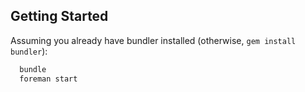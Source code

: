 ## Getting Started

Assuming you already have bundler installed (otherwise, `gem install
bundler`):

```bash
  bundle
  foreman start
```

